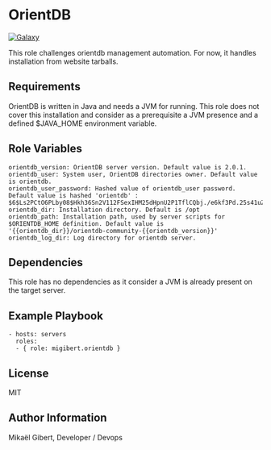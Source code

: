 OrientDB
========

[![Galaxy](http://img.shields.io/badge/ansible--galaxy-orientdb-blue.svg)](https://galaxy.ansible.com/list#/roles/2790)

This role challenges orientdb management automation.
For now, it handles installation from website tarballs.

Requirements
------------

OrientDB is written in Java and needs a JVM for running. This role does not cover this installation and consider as a prerequisite a JVM presence and a defined $JAVA_HOME environment variable.

Role Variables
--------------

```
orientdb_version: OrientDB server version. Default value is 2.0.1.
orientdb_user: System user, OrientDB directories owner. Default value is orientdb.
orientdb_user_password: Hashed value of orientdb_user password. Default value is hashed 'orientdb' : $6$Ls2PCtO6PLby08$Hkh36Sn2V112FSexIHM25dHpnU2P1TflCQbj./e6kf3Pd.25s41uZu9dkeZSU7Ixy4fq.U8PSd6/FzjmSz3An/
orientdb_dir: Installation directory. Default is /opt
orientdb_path: Installation path, used by server scripts for $ORIENTDB_HOME definition. Default value is '{{orientdb_dir}}/orientdb-community-{{orientdb_version}}'
orientdb_log_dir: Log directory for orientdb server.
```

Dependencies
------------

This role has no dependencies as it consider a JVM is already present on the target server.

Example Playbook
-------------------------

```
- hosts: servers
  roles:
  - { role: migibert.orientdb }
```

License
-------

MIT

Author Information
------------------

Mikaël Gibert, Developer / Devops

